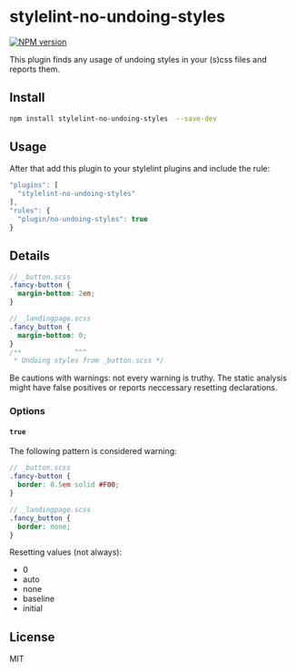 # stylelint-no-undoing-styles
[![NPM version](https://img.shields.io/npm/v/stylelint-no-undoing-styles.svg)](https://www.npmjs.com/package/stylelint-no-undoing-styles)

This plugin finds any usage of undoing styles in your (s)css files and reports them.

## Install

```bash
npm install stylelint-no-undoing-styles  --save-dev
```

## Usage

After that add this plugin to your stylelint plugins and include the rule:

```javascript
"plugins": [
  "stylelint-no-undoing-styles"
],
"rules": {
  "plugin/no-undoing-styles": true
}
```

## Details

```scss
// _button.scss
.fancy-button {
  margin-bottom: 2em;
}

// _landingpage.scss
.fancy_button {
  margin-bottom: 0;
}
/**             ^^^
 * Undoing styles from _button.scss */
```

Be cautions with warnings: not every warning is truthy. The static analysis might have false positives or reports neccessary resetting declarations.

### Options

#### `true`

The following pattern is considered warning:

```scss
// _button.scss
.fancy-button {
  border: 0.5em solid #F00;
}

// _landingpage.scss
.fancy_button {
  border: none;
}
```

Resetting values (not always):
* 0
* auto
* none
* baseline
* initial


## License

MIT
